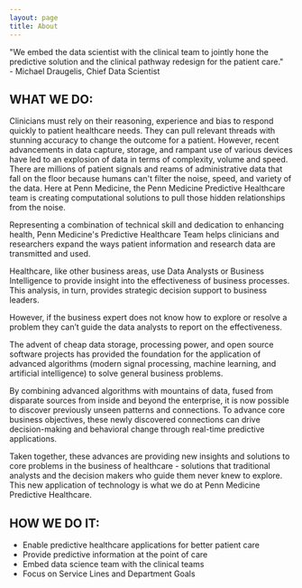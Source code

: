 ```yaml
---
layout: page
title: About
---
```


<p class="message">
  "We embed the data scientist with the clinical team to jointly hone the predictive solution and the clinical pathway redesign for the patient care." 
  <br> - Michael Draugelis, Chief Data Scientist
</p>


## WHAT WE DO:

Clinicians must rely on their reasoning, experience and bias to respond quickly to patient healthcare needs. They can pull relevant threads with stunning accuracy to change the outcome for a patient. However, recent advancements in data capture, storage, and rampant use of various devices have led to an explosion of data in terms of complexity, volume and speed. There are millions of patient signals and reams of administrative data that fall on the floor because humans can't filter the noise, speed, and variety of the data. Here at Penn Medicine, the Penn Medicine Predictive Healthcare team is creating computational solutions to pull those hidden relationships from the noise.

Representing a combination of technical skill and dedication to enhancing health, Penn Medicine's Predictive Healthcare Team helps clinicians and researchers expand the ways patient information and research data are transmitted and used.

Healthcare, like other business areas, use Data Analysts or Business Intelligence to provide insight into the effectiveness of business processes.  This analysis, in turn, provides strategic decision support to business leaders.

However, if the business expert does not know how to explore or resolve a problem they can’t guide the data analysts to report on the effectiveness.

The advent of cheap data storage, processing power, and open source software projects has provided the foundation for the application of advanced algorithms (modern signal processing, machine learning, and artificial intelligence) to solve general business problems. 

By combining advanced algorithms with mountains of data, fused from disparate sources from inside and beyond the enterprise, it is now possible to discover previously unseen patterns and connections. To advance core business objectives, these newly discovered connections can drive decision-making and behavioral change through real-time predictive applications. 

Taken together, these advances are providing new insights and solutions to core problems in the business of healthcare - solutions that traditional analysts and the decision makers who guide them never knew to explore. This new application of technology is what we do at Penn Medicine Predictive Healthcare.


## HOW WE DO IT:

* Enable predictive healthcare applications for better patient care​
* Provide predictive information at the point of care​
* Embed data science team with the clinical teams​​
* Focus on Service Lines and Department Goals

